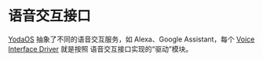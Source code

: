 # 语音交互接口

[YodaOS][] 抽象了不同的语音交互服务，如 Alexa、Google Assistant，每个 [Voice Interface Driver][] 就是按照
语音交互接口实现的“驱动”模块。

[YodaOS]: https://github.com/yodaos-project
[YodaOS Application]: /yodaos-source/02-glossary.md#yodaos-application
[Voice Interface Driver]: /yodaos-source/02-glossary.md#voice-interface-driver